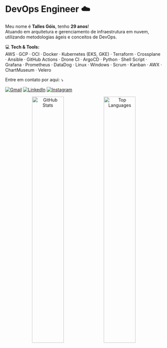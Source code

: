 # **DevOps Engineer** ☁️

Meu nome é **Talles Góis**, tenho **29 anos**!  
Atuando em arquitetura e gerenciamento de infraestrutura em nuvem, utilizando metodologias ágeis e conceitos de DevOps.

💻 **Tech & Tools:**  
AWS · GCP · OCI · Docker · Kubernetes (EKS, GKE) · Terraform · Crossplane · Ansible · GitHub Actions · Drone CI · ArgoCD · Python · Shell Script · Grafana · Prometheus · DataDog · Linux · Windows · Scrum · Kanban · AWX · ChartMuseum · Velero

Entre em contato por aqui: ⤵️  

[![Gmail](https://img.shields.io/badge/Gmail-D14836?style=flat&logo=Gmail&logoColor=white)](mailto:talles.seu@email.com)
[![LinkedIn](https://img.shields.io/badge/LinkedIn-0A66C2?style=flat&logo=linkedin&logoColor=white)](https://www.linkedin.com/in/seu-perfil)
[![Instagram](https://img.shields.io/badge/Instagram-E4405F?style=flat&logo=Instagram&logoColor=white)](https://instagram.com/seu.usuario)

<p align="center">
  <img src="https://github-readme-stats.vercel.app/api?username=tallesgois&show_icons=true&theme=dark&count_private=true" alt="GitHub Stats" width="45%" />
  <img src="https://github-readme-stats.vercel.app/api/top-langs/?username=tallesgois&layout=compact&theme=dark" alt="Top Languages" width="45%" />
</p>
